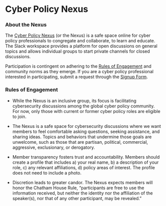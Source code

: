 # Cyber Policy Nexus

### About the Nexus
The [Cyber Policy Nexus](https://cyberpolicynexus.org/) (or the Nexus) is a safe space online for cyber policy professionals to congregate and collaborate, to learn and educate. The Slack workspace provides a platform for open discussions on general topics and allows individual groups to start private channels for closed discussions.

Participation is contingent on adhering to the [Rules of Engagement](https://cyberpolicynexus.org/#rules) and community norms as they emerge. If you are a cyber policy professional interested in participating, submit a request through the [Signup Form](https://cyberpolicynexus.org/#signup).

### Rules of Engagement
 * While the Nexus is an inclusive group, its focus is facilitating cybersecurity discussions among the global cyber policy community. For now, only those with current or former cyber policy roles are eligible to join.

 * The Nexus is a safe space for cybersecurity discussions where we want members to feel comfortable asking questions, seeking assistance, and sharing ideas. Topics and behaviors that undermine those goals are unwelcome, such as those that are partisan, political, commercial, aggressive, exclusionary, or derogatory.

 * Member transparency fosters trust and accountability. Members should create a profile that includes a) your real name, b) a description of your role, c) any relevant affiliations, d) policy areas of interest. The profile does not need to include a photo.


 * Discretion leads to greater candor. The Nexus expects members will honor the Chatham House Rule, “participants are free to use the information received, but neither the identity nor the affiliation of the speaker(s), nor that of any other participant, may be revealed.”
